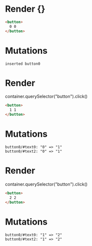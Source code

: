 # Render {}
```html
<button>
  0 0
</button>
```

# Mutations
```
inserted button0
```


# Render 
container.querySelector("button").click()

```html
<button>
  1 1
</button>
```

# Mutations
```
button0/#text0: "0" => "1"
button0/#text2: "0" => "1"
```


# Render 
container.querySelector("button").click()

```html
<button>
  2 2
</button>
```

# Mutations
```
button0/#text0: "1" => "2"
button0/#text2: "1" => "2"
```